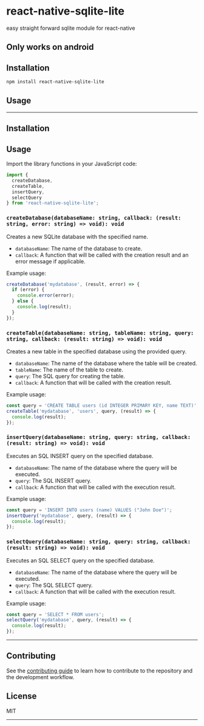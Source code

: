 # react-native-sqlite-lite

easy straight forward sqlite module for react-native
## Only works on android
## Installation

```sh
npm install react-native-sqlite-lite
```

## Usage


---
## Installation


## Usage

Import the library functions in your JavaScript code:

```javascript
import {
  createDatabase,
  createTable,
  insertQuery,
  selectQuery
} from 'react-native-sqlite-lite';
```

### `createDatabase(databaseName: string, callback: (result: string, error: string) => void): void`

Creates a new SQLite database with the specified name.

- `databaseName`: The name of the database to create.
- `callback`: A function that will be called with the creation result and an error message if applicable.

Example usage:

```javascript
createDatabase('mydatabase', (result, error) => {
  if (error) {
    console.error(error);
  } else {
    console.log(result);
  }
});
```

### `createTable(databaseName: string, tableName: string, query: string, callback: (result: string) => void): void`

Creates a new table in the specified database using the provided query.

- `databaseName`: The name of the database where the table will be created.
- `tableName`: The name of the table to create.
- `query`: The SQL query for creating the table.
- `callback`: A function that will be called with the creation result.

Example usage:

```javascript
const query = 'CREATE TABLE users (id INTEGER PRIMARY KEY, name TEXT)';
createTable('mydatabase', 'users', query, (result) => {
  console.log(result);
});
```

### `insertQuery(databaseName: string, query: string, callback: (result: string) => void): void`

Executes an SQL INSERT query on the specified database.

- `databaseName`: The name of the database where the query will be executed.
- `query`: The SQL INSERT query.
- `callback`: A function that will be called with the execution result.

Example usage:

```javascript
const query = 'INSERT INTO users (name) VALUES ("John Doe")';
insertQuery('mydatabase', query, (result) => {
  console.log(result);
});
```

### `selectQuery(databaseName: string, query: string, callback: (result: string) => void): void`

Executes an SQL SELECT query on the specified database.

- `databaseName`: The name of the database where the query will be executed.
- `query`: The SQL SELECT query.
- `callback`: A function that will be called with the execution result.

Example usage:

```javascript
const query = 'SELECT * FROM users';
selectQuery('mydatabase', query, (result) => {
  console.log(result);
});
```

---




## Contributing

See the [contributing guide](CONTRIBUTING.md) to learn how to contribute to the repository and the development workflow.

## License

MIT

---